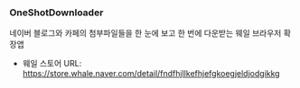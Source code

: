 ### OneShotDownloader  
네이버 블로그와 카페의 첨부파일들을 한 눈에 보고 한 번에 다운받는 웨일 브라우저 확장앱  
  
* 웨일 스토어 URL: https://store.whale.naver.com/detail/fndfhjllkefhjefgkoegjeldjodgikkg
